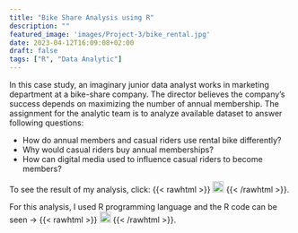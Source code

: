 ```yaml
---
title: "Bike Share Analysis using R"
description: ""
featured_image: 'images/Project-3/bike_rental.jpg'
date: 2023-04-12T16:09:08+02:00
draft: false
tags: ["R", "Data Analytic"]
---
```


In this case study, an imaginary junior data analyst works in marketing department at a bike-share company. The director believes the company’s success depends on maximizing the number of annual membership. The assignment for the analytic team is to analyze available dataset to answer following questions:
- How do annual members and casual riders use rental bike differently?
- Why would casual riders buy annual memberships?
- How can digital media used to influence casual riders to become members?

To see the result of my analysis, click: {{< rawhtml >}} 
  <a href="/docs/Project-3/02_Bikeshare.pdf" target="_blank"><img src="/images/siteimages/link_icon.png" style="width:20px;height:20px;"></a>
{{< /rawhtml >}}.

For this analysis, I used R programming language and the R code can be seen -> {{< rawhtml >}} 
  <a href="/docs/Project-3/Bike_Share_Case_Study.html" target="_blank"><img src="/images/siteimages/link_icon.png" style="width:20px;height:20px;"></a>
{{< /rawhtml >}}.
